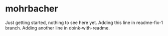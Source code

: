 # mohrbacher
Just getting started, nothing to see here yet.
Adding this line in readme-fix-1 branch.
Adding another line in doink-with-readme.

